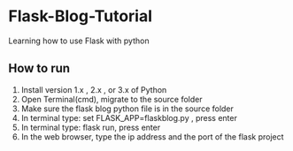 # Flask-Blog-Tutorial
Learning how to use Flask with python

<h2> How to run </h2>

<ol>
  <li>Install version 1.x , 2.x , or 3.x of Python</li>
  <li>Open Terminal(cmd), migrate to the source folder</li>
  <li>Make sure the flask blog python file is in the source folder</li>
  <li>In terminal type: set FLASK_APP=flaskblog.py , press enter</li>
  <li>In terminal type: flask run, press enter </li>
  <li>In the web browser, type the ip address and the port of the flask project</li>
</ol> 

